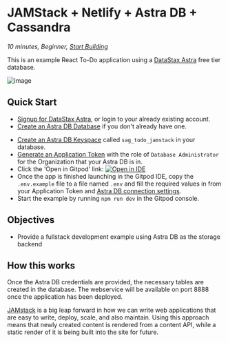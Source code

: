 <!--- STARTEXCLUDE --->
# JAMStack + Netlify + Astra DB + Cassandra
*10 minutes, Beginner, [Start Building](https://github.com/DataStax-Examples/todo-astra-jamstack-netlify#quick-start)*

This is an example React To-Do application using a [DataStax Astra](https://dtsx.io/2Yhvqtv) free tier database.
<!--- ENDEXCLUDE --->

![image](https://raw.githubusercontent.com/DataStax-Examples/todo-astra-jamstack-netlify/master/hero.png)

## Quick Start
<!--- STARTEXCLUDE --->
* [Signup for DataStax Astra](https://dtsx.io/2Yhvqtv), or login to your already existing account. 
* [Create an Astra DB Database](https://github.com/DataStax-Examples/sample-app-template/blob/master/GETTING_STARTED.md#create-an-astra-db) if you don't already have one.
<!--- ENDEXCLUDE --->
* [Create an Astra DB Keyspace](https://github.com/DataStax-Examples/sample-app-template/blob/master/GETTING_STARTED.md#create-an-astra-db-keyspace) called `sag_todo_jamstack` in your database.
* [Generate an Application Token](https://github.com/DataStax-Examples/sample-app-template/blob/master/GETTING_STARTED.md#create-an-application-token) with the role of `Database Administrator` for the Organization that your Astra DB is in.
* Click the 'Open in Gitpod' link: [![Open in IDE](https://gitpod.io/button/open-in-gitpod.svg)](https://gitpod.io/#https://github.com/DataStax-Examples/todo-astra-jamstack-netlify)
* Once the app is finished launching in the Gitpod IDE, copy the `.env.example` file to a file named `.env` and fill the required values in from your Application Token and [Astra DB connection settings](https://github.com/DataStax-Examples/sample-app-template/blob/master/GETTING_STARTED.md#get-your-astra-db-connection-settings).
* Start the example by running `npm run dev` in the Gitpod console.

## Objectives
* Provide a fullstack development example using Astra DB as the storage backend

## How this works
Once the Astra DB credentials are provided, the necessary tables are created in the database. The webservice will be available on port 8888 once the application has been deployed.

[JAMstack](https://jamstack.org/) is a big leap forward in how we can write web applications that are easy to write, deploy, scale, and also maintain. Using this approach means that newly created content is rendered from a content API, while a static render of it is being built into the site for future.
